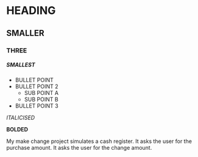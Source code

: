 # HEADING

## SMALLER

### THREE

##### SMALLEST

* BULLET POINT
* BULLET POINT 2
  * SUB POINT A
  * SUB POINT B
 * BULLET POINT 3
 
 _ITALICISED_
 
 **BOLDED**
 
 My make change project simulates a cash register.
 It asks the user for the purchase amount.
 It asks the user for the change amount.
